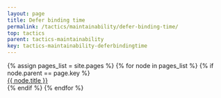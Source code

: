 ```yaml
---
layout: page
title: Defer binding time
permalink: /tactics/maintainability/defer-binding-time/
top: tactics
parent: tactics-maintainability
key: tactics-maintainability-deferbindingtime
---
```


<dl>
{% assign pages_list = site.pages %}
{% for node in pages_list %}
    {% if node.parent == page.key %}
        <dt>
            <a href="{{ node.url | relative_url }}">{{ node.title }}</a>
        </dt>
    {% endif %}
{% endfor %}
</dl>
